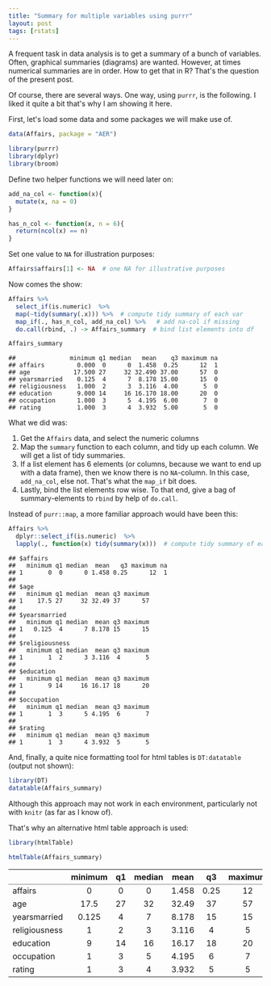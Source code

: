 ```yaml
---
title: "Summary for multiple variables using purrr"
layout: post
tags: [rstats]
---
```



A frequent task in data analysis is to get a summary of a bunch of variables. Often, graphical summaries (diagrams) are wanted. However, at times numerical summaries are in order. How to get that in R? That's the question of the present post.

Of course, there are several ways. One way, using `purrr`, is the following. I liked it quite a bit that's why I am showing it here.

First, let's load some data and some packages we will make use of.



```r
data(Affairs, package = "AER")

library(purrr)
library(dplyr)
library(broom)
```


Define two helper functions we will need later on:


```r
add_na_col <- function(x){
  mutate(x, na = 0)
}

has_n_col <- function(x, n = 6){
  return(ncol(x) == n)
}
```


Set one value to `NA` for illustration purposes:


```r
Affairs$affairs[1] <- NA  # one NA for illustrative purposes
```


Now comes the show:


```r
Affairs %>%
  select_if(is.numeric)  %>%
  map(~tidy(summary(.x))) %>%  # compute tidy summary of each var
  map_if(., has_n_col, add_na_col) %>%   # add na-col if missing
  do.call(rbind, .) -> Affairs_summary  # bind list elements into df

Affairs_summary
```

```
##               minimum q1 median   mean    q3 maximum na
## affairs         0.000  0      0  1.458  0.25      12  1
## age            17.500 27     32 32.490 37.00      57  0
## yearsmarried    0.125  4      7  8.178 15.00      15  0
## religiousness   1.000  2      3  3.116  4.00       5  0
## education       9.000 14     16 16.170 18.00      20  0
## occupation      1.000  3      5  4.195  6.00       7  0
## rating          1.000  3      4  3.932  5.00       5  0
```




What we did was:

1. Get the `Affairs` data, and select the numeric columns
2. Map the `summary` function to each column, and tidy up each column. We will get a list of tidy summaries.
3. If a list element has 6 elements (or columns, because we want to end up with a data frame), then we know there is no `NA`-column. In this case, `add_na_col`, else not. That's what the `map_if` bit does.
4. Lastly, bind the list elements row wise. To that end, give a bag of summary-elements to `rbind` by help of `do.call`.

Instead of `purr::map`, a more familiar approach would have been this:

```r
Affairs %>%
  dplyr::select_if(is.numeric)  %>%
  lapply(., function(x) tidy(summary(x)))  # compute tidy summary of each var
```

```
## $affairs
##   minimum q1 median  mean   q3 maximum na
## 1       0  0      0 1.458 0.25      12  1
## 
## $age
##   minimum q1 median  mean q3 maximum
## 1    17.5 27     32 32.49 37      57
## 
## $yearsmarried
##   minimum q1 median  mean q3 maximum
## 1   0.125  4      7 8.178 15      15
## 
## $religiousness
##   minimum q1 median  mean q3 maximum
## 1       1  2      3 3.116  4       5
## 
## $education
##   minimum q1 median  mean q3 maximum
## 1       9 14     16 16.17 18      20
## 
## $occupation
##   minimum q1 median  mean q3 maximum
## 1       1  3      5 4.195  6       7
## 
## $rating
##   minimum q1 median  mean q3 maximum
## 1       1  3      4 3.932  5       5
```


And, finally, a quite nice formatting tool for html tables is `DT:datatable` (output not shown):


```r
library(DT)
datatable(Affairs_summary)
```


Although this approach may not work in each environment, particularly not with `knitr` (as far as I know of).

That's why an alternative html table approach is used:


```r
library(htmlTable)

htmlTable(Affairs_summary)
```

<table class='gmisc_table' style='border-collapse: collapse; margin-top: 1em; margin-bottom: 1em;' >
<thead>
<tr>
<th style='border-bottom: 1px solid grey; border-top: 2px solid grey;'> </th>
<th style='border-bottom: 1px solid grey; border-top: 2px solid grey; text-align: center;'>minimum</th>
<th style='border-bottom: 1px solid grey; border-top: 2px solid grey; text-align: center;'>q1</th>
<th style='border-bottom: 1px solid grey; border-top: 2px solid grey; text-align: center;'>median</th>
<th style='border-bottom: 1px solid grey; border-top: 2px solid grey; text-align: center;'>mean</th>
<th style='border-bottom: 1px solid grey; border-top: 2px solid grey; text-align: center;'>q3</th>
<th style='border-bottom: 1px solid grey; border-top: 2px solid grey; text-align: center;'>maximum</th>
<th style='border-bottom: 1px solid grey; border-top: 2px solid grey; text-align: center;'>na</th>
</tr>
</thead>
<tbody>
<tr>
<td style='text-align: left;'>affairs</td>
<td style='text-align: center;'>0</td>
<td style='text-align: center;'>0</td>
<td style='text-align: center;'>0</td>
<td style='text-align: center;'>1.458</td>
<td style='text-align: center;'>0.25</td>
<td style='text-align: center;'>12</td>
<td style='text-align: center;'>1</td>
</tr>
<tr>
<td style='text-align: left;'>age</td>
<td style='text-align: center;'>17.5</td>
<td style='text-align: center;'>27</td>
<td style='text-align: center;'>32</td>
<td style='text-align: center;'>32.49</td>
<td style='text-align: center;'>37</td>
<td style='text-align: center;'>57</td>
<td style='text-align: center;'>0</td>
</tr>
<tr>
<td style='text-align: left;'>yearsmarried</td>
<td style='text-align: center;'>0.125</td>
<td style='text-align: center;'>4</td>
<td style='text-align: center;'>7</td>
<td style='text-align: center;'>8.178</td>
<td style='text-align: center;'>15</td>
<td style='text-align: center;'>15</td>
<td style='text-align: center;'>0</td>
</tr>
<tr>
<td style='text-align: left;'>religiousness</td>
<td style='text-align: center;'>1</td>
<td style='text-align: center;'>2</td>
<td style='text-align: center;'>3</td>
<td style='text-align: center;'>3.116</td>
<td style='text-align: center;'>4</td>
<td style='text-align: center;'>5</td>
<td style='text-align: center;'>0</td>
</tr>
<tr>
<td style='text-align: left;'>education</td>
<td style='text-align: center;'>9</td>
<td style='text-align: center;'>14</td>
<td style='text-align: center;'>16</td>
<td style='text-align: center;'>16.17</td>
<td style='text-align: center;'>18</td>
<td style='text-align: center;'>20</td>
<td style='text-align: center;'>0</td>
</tr>
<tr>
<td style='text-align: left;'>occupation</td>
<td style='text-align: center;'>1</td>
<td style='text-align: center;'>3</td>
<td style='text-align: center;'>5</td>
<td style='text-align: center;'>4.195</td>
<td style='text-align: center;'>6</td>
<td style='text-align: center;'>7</td>
<td style='text-align: center;'>0</td>
</tr>
<tr>
<td style='border-bottom: 2px solid grey; text-align: left;'>rating</td>
<td style='border-bottom: 2px solid grey; text-align: center;'>1</td>
<td style='border-bottom: 2px solid grey; text-align: center;'>3</td>
<td style='border-bottom: 2px solid grey; text-align: center;'>4</td>
<td style='border-bottom: 2px solid grey; text-align: center;'>3.932</td>
<td style='border-bottom: 2px solid grey; text-align: center;'>5</td>
<td style='border-bottom: 2px solid grey; text-align: center;'>5</td>
<td style='border-bottom: 2px solid grey; text-align: center;'>0</td>
</tr>
</tbody>
</table>
